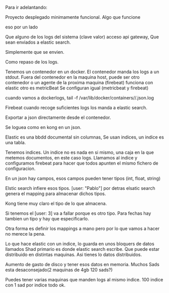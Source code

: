 Para ir adelantando:

Proyecto desplegado minimamente funcional.
Algo que funcione

eso por un lado

Que alguno de los logs del sistema (clave valor) acceso api gateway,
Que sean enviados a elastic search.

Simplemente que se envien.

Como repaso de los logs.

Tenemos un contenedor en un docker. El contenedor manda los logs a un stdout. 
Fuera del contenedor en la maquina host, puede ser otro contenedor o un agente de la proxima maquina (firebeat) funciona con elastic otro es metricBeat
Se configuran igual (metricbeat y firebeat)

cuando vamos a dockerlogs, tail -f /var/lib/docker/containers/<id>/<id>.json.log 

Firebeat cuando recoge suficientes logs los manda a elastic search.

Exportar a json directamente desde el contenedor.

Se loguea como en kong en un json.

Elastic es una bbdd documental sin columnas,
Se usan indices, un indice es una tabla.

Tenemos indices.
Un indice no es nada en si mismo, una caja en la que metemos documentos, en este caso logs.
Llamamos al indice y configuramos firebeat para hacer que todos apunten el mismo fichero de configuracion.

En un json hay campos, esos campos pueden tener tipos (int, float, string)

Elstic search infiere esos tipos.
[user: "Pablo"] por detras elsatic search genera el mapping para almacenar dichos tipos.

Kong tiene muy claro el tipo de lo que almacena.

Si tenemos el [user: 3] va a fallar porque es otro tipo. Para fechas hay tambien un tipo y hay que especificarlo.

Otra forma es definir los mappings a mano pero por lo que vamos a hacer no merece la pena.

Lo que hace elastic con un indice, lo guarda en unos bloquers de datos llamados Shad primario es donde elastic search escribe. Que puede estar distribuido
en distintas maquinas. Asi tienes lo datos distribuidos.

Aumento de gasto de disco y tener esos datos en memoria.
Muchos Sads esta desaconsejado(2 maquinas de 4gb 120 sads?)

Puedes tener varias maquinas que manden logs al mismo indice. 100 indice con 1 sad por indice todo ok.

